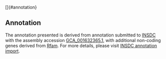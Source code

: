 []{#annotation}

Annotation
----------

The annotation presented is derived from annotation submitted to
[INSDC](http://www.insdc.org) with the assembly accession
[GCA\_001632365.1](http://www.ebi.ac.uk/ena/data/view/GCA_001632365.1),
with additional non-coding genes derived from
[Rfam](http://rfam.xfam.org/). For more details, please visit [INSDC
annotation
import](http://ensemblgenomes.org/info/data/insdc_annotation).
